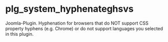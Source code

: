 # plg_system_hyphenateghsvs
Joomla-Plugin. Hyphenation for browsers that do NOT support CSS property hyphens (e.g. Chrome) or do not support languages you selected in this plugin.
